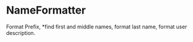 # NameFormatter
Format Prefix, *find first and middle names, format last name, format user description.
